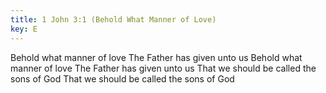 ```yaml
---
title: 1 John 3:1 (Behold What Manner of Love)
key: E
---
```


Behold what manner of love The Father has given unto us
Behold what manner of love The Father has given unto us
That we should be called the sons of God
That we should be called the sons of God
